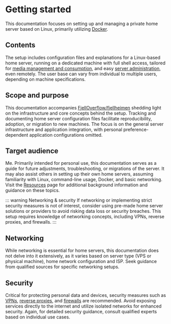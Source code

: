 # Getting started
This documentation focuses on setting up and managing a private home server based on Linux, primarily utilizing [Docker](https://docs.docker.com/get-docker/).

## Contents
The setup includes configuration files and explanations for a Linux-based home server, running on a dedicated machine with full shell access, tailored for [media management and consumption](/stacks/servarr), and easy [server administration](/stacks/core), even remotely. The user base can vary from individual to multiple users, depending on machine specifications.

## Scope and purpose
This documentation accompanies [FjellOverflow/fjellheimen](https://github.com/FjellOverflow/fjellheimen) shedding light on the infrastructure and core concepts behind the setup. Tracking and documenting home server configuration files facilitate reproducibility, adoption, or migration to new machines. The focus is on the general server infrastructure and application integration, with personal preference-dependent application configurations omitted.

## Target audience
Me. Primarily intended for personal use, this documentation serves as a guide for future adjustments, troubleshooting, or migrations of the server. It may also assist others in setting up their own home servers, assuming familiarity with Linux, command-line usage, Docker, and basic networking. Visit the [Resources](/introduction/resources) page for additional background information and guidance on these topics.

::: warning Networking & security
If networking or implementing strict security measures is not of interest, consider using pre-made home server solutions or providers to avoid risking data loss or security breaches. This setup requires knowledge of networking concepts, including VPNs, reverse proxies, and firewalls.
:::

## Networking
While networking is essential for home servers, this documentation does not delve into it extensively, as it varies based on server type (VPS or physical machine), home network configuration and ISP. Seek guidance from qualified sources for specific networking setups.

## Security
Critical for protecting personal data and devices, security measures such as [VPNs](https://en.wikipedia.org/wiki/Virtual_private_network), [reverse proxies](https://en.wikipedia.org/wiki/Reverse_proxy), and [firewalls](https://en.wikipedia.org/wiki/Firewall_(computing)) are recommended. Avoid exposing services directly to the internet and utilize isolated networks for enhanced security. Again, for detailed security guidance, consult qualified experts based on individual use cases.